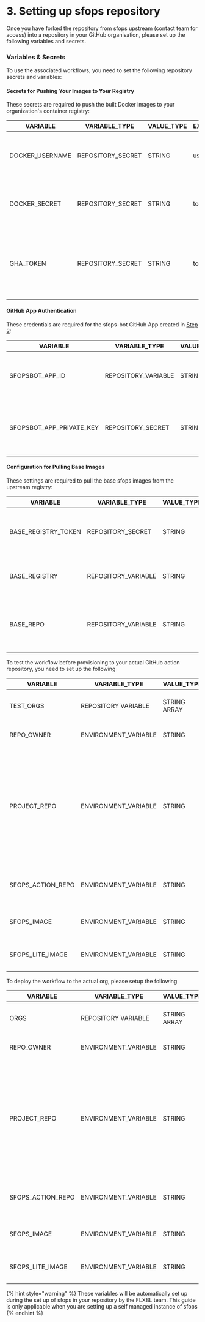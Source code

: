 # 3. Setting up sfops repository

Once you have forked the repository from sfops upstream (contact team for access) into a repository in your GitHub organisation, please set up the following variables and secrets.

### Variables & Secrets

To use the associated workflows, you need to set the following repository secrets and variables:

#### Secrets for Pushing Your Images to Your Registry

These secrets are required to push the built Docker images to your organization's container registry:

| VARIABLE        | VARIABLE_TYPE     | VALUE_TYPE | EXAMPLE  | Comments                                                                                                                |
|-----------------|-------------------|------------|----------|-------------------------------------------------------------------------------------------------------------------------|
| DOCKER_USERNAME | REPOSITORY_SECRET | STRING     | username | The username of the account to push your built docker images into ghcr.io                                               |
| DOCKER_SECRET   | REPOSITORY_SECRET | STRING     | token    | PAT token that will allow the action to push your built packages to ghcr.io                                             |
| GHA_TOKEN       | REPOSITORY_SECRET | STRING     | token    | The token with read:org, write:repo and write:packages, workflow permission for the build action to update target repos |

#### GitHub App Authentication

These credentials are required for the sfops-bot GitHub App created in [Step 2](./github-app.md):

| VARIABLE                  | VARIABLE_TYPE       | VALUE_TYPE | EXAMPLE | Comments                                                                    |
|---------------------------|---------------------|------------|---------|-----------------------------------------------------------------------------|
| SFOPSBOT_APP_ID           | REPOSITORY_VARIABLE | STRING     | 1768214 | The App ID from your GitHub App settings page (see Step 2)                 |
| SFOPSBOT_APP_PRIVATE_KEY  | REPOSITORY_SECRET   | STRING     | -----BEGIN RSA... | The entire contents of the .pem file downloaded from your GitHub App (see Step 2) |

#### Configuration for Pulling Base Images

These settings are required to pull the base sfops images from the upstream registry:

| VARIABLE            | VARIABLE_TYPE       | VALUE_TYPE | EXAMPLE         | Comments                                                                     |
|---------------------|---------------------|------------|-----------------|------------------------------------------------------------------------------|
| BASE_REGISTRY_TOKEN | REPOSITORY_SECRET   | STRING     | token           | Token for authenticating to the base image registry (ghcr.io)                |
| BASE_REGISTRY       | REPOSITORY_VARIABLE | STRING     | source.flxbl.io | The base registry where docker images are pulled from                        |
| BASE_REPO           | REPOSITORY_VARIABLE | STRING     | flxbl           | The base repository in the registry from where the sfp images are downloaded |

To test the workflow before provisioning to your actual GitHub action repository, you need to set up the following

| VARIABLE            | VARIABLE\_TYPE        | VALUE\_TYPE  | EXAMPLE                                    | Comments                                                                                                                                  |
| ------------------- | --------------------- | ------------ | ------------------------------------------ | ----------------------------------------------------------------------------------------------------------------------------------------- |
| TEST\_ORGS          | REPOSITORY VARIABLE   | STRING ARRAY | \['flxbl']                                 | Should be the name of the environment                                                                                                     |
| REPO\_OWNER         | ENVIRONMENT\_VARIABLE | STRING       | \<your\_org\_name>                         | Name of the github organisation                                                                                                           |
| PROJECT\_REPO       | ENVIRONMENT\_VARIABLE | STRING       | sf-test-repo                               | These variables should be created within the environment variable named in TEST\_ORGS The Project where this action would be invoked from |
| SFOPS\_ACTION\_REPO | ENVIRONMENT\_VARIABLE | STRING       | sfops-gh-actions-test                      | The repository that contains the actions                                                                                                  |
| SFOPS\_IMAGE        | ENVIRONMENT\_VARIABLE | STRING       | ghcr.io/flxbl-io/\<your\_org>:development  | The image to be used along with the tag                                                                                                   |
| SFOPS\_LITE\_IMAGE  | ENVIRONMENT\_VARIABLE | STRING       | ghcr.io/\<your-org>/sfops-lite:development | The lite image to be used along with the tag                                                                                              |

To deploy the workflow to the actual org, please setup the following

| VARIABLE            | VARIABLE\_TYPE        | VALUE\_TYPE  | EXAMPLE                                | Comments                                                                                                                                  |
| ------------------- | --------------------- | ------------ | -------------------------------------- | ----------------------------------------------------------------------------------------------------------------------------------------- |
| ORGS                | REPOSITORY VARIABLE   | STRING ARRAY | \['super-org']                         | Should be the name of the environment                                                                                                     |
| REPO\_OWNER         | ENVIRONMENT\_VARIABLE | STRING       | \<your\_org\_name>                     | Name of the github organisation                                                                                                           |
| PROJECT\_REPO       | ENVIRONMENT\_VARIABLE | STRING       | sf-core                                | These variables should be created within the environment variable named in TEST\_ORGS The Project where this action would be invoked from |
| SFOPS\_ACTION\_REPO | ENVIRONMENT\_VARIABLE | STRING       | sfops-gh-actions                       | The repository that contains the actions                                                                                                  |
| SFOPS\_IMAGE        | ENVIRONMENT\_VARIABLE | STRING       | ghcr.io/\<your\_org>/sfops:latest      | The image to be used along with the tag                                                                                                   |
| SFOPS\_LITE\_IMAGE  | ENVIRONMENT\_VARIABLE | STRING       | ghcr.io/\<your\_org>/sfops-lite:latest | The lite image to be used along with the tag                                                                                              |

{% hint style="warning" %}
These variables will be automatically set up during the set up of sfops in your repository by the FLXBL team. This guide is only applicable when you are setting up a self managed instance of sfops
{% endhint %}

